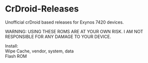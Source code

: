 # CrDroid-Releases
Unofficial crDroid based releases for Exynos 7420 devices.<br>

WARNING: USING THESE ROMS ARE AT YOUR OWN RISK. I AM NOT RESPONSIBLE FOR ANY DAMAGE TO YOUR DEVICE. <br>

Install: <br>
Wipe Cache, vendor, system, data <br>
Flash ROM <br>

